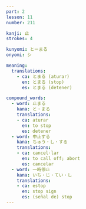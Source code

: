 ```yaml
---
part: 2
lesson: 11
number: 211

kanji: 止
strokes: 4

kunyomi: とーまる
onyomi: シ

meaning:
  translations:
    - ca: とまる (aturar)
      en: とまる (stop)
      es: とまる (detener)

compound_words:
  - word: 止まる
    kana: と・まる
    translations:
    - ca: aturar
      en: to stop
      es: detener
  - word: 中止する
    kana: ちゅう・し・する
    translations:
    - ca: cancel·lar
      en: to call off; abort
      es: cancelar
  - word: 一時停止
    kana: いち・じ・てい・し
    translations:
    - ca: estop
      en: stop sign
      es: (señal de) stop
---
```

